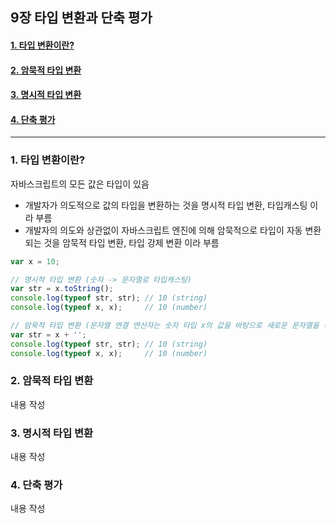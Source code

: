 ## 9장 타입 변환과 단축 평가

#### [1. 타입 변환이란?](#1-타입-변환이란?-1)
#### [2. 암묵적 타입 변환](#2-암묵적-타입-변환-1)
#### [3. 명시적 타입 변환](#3-명시적-타입-변환-1)
#### [4. 단축 평가](#4-단축-평가-1)

***

### 1. 타입 변환이란?

자바스크립트의 모든 값은 타입이 있음
- 개발자가 의도적으로 값의 타입을 변환하는 것을 명시적 타입 변환, 타입캐스팅 이라 부름
- 개발자의 의도와 상관없이 자바스크립트 엔진에 의해 암묵적으로 타입이 자동 변환되는 것을 암묵적 타입 변환, 타입 강제 변환 이라 부름

```js
var x = 10;

// 명시적 타입 변환 (숫자 -> 문자열로 타입캐스팅)
var str = x.toString();
console.log(typeof str, str); // 10 (string)
console.log(typeof x, x);     // 10 (number)

// 암묵적 타입 변환 (문자열 연결 연산자는 숫자 타입 x의 값을 바탕으로 새로운 문자열을 생성)
var str = x + '';
console.log(typeof str, str); // 10 (string)
console.log(typeof x, x);     // 10 (number)
```


### 2. 암묵적 타입 변환

내용 작성

### 3. 명시적 타입 변환

내용 작성

### 4. 단축 평가

내용 작성


